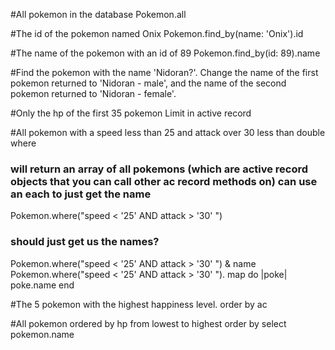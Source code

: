 #All pokemon in the database
Pokemon.all

#The id of the pokemon named Onix
Pokemon.find_by(name: 'Onix').id

#The name of the pokemon with an id of 89
Pokemon.find_by(id: 89).name

#Find the pokemon with the name 'Nidoran?'. Change the name of the first pokemon returned to 'Nidoran - male', and the name of the second pokemon returned to 'Nidoran - female'.

#Only the hp of the first 35 pokemon
Limit in active record

#All pokemon with a speed less than 25 and attack over 30
less than double where
### will return an array of all pokemons (which are active record objects that you can call other ac record methods on) can use an each to just get the name
Pokemon.where("speed < '25' AND attack > '30' ")

### should just get us the names?
Pokemon.where("speed < '25' AND attack > '30' ") & name
Pokemon.where("speed < '25' AND attack > '30' "). map do |poke|
  poke.name
end



#The 5 pokemon with the highest happiness level.
order by ac

#All pokemon ordered by hp from lowest to highest
order by
select pokemon.name
